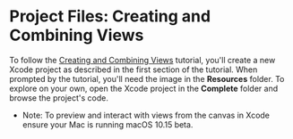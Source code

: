 # Project Files: Creating and Combining Views

To follow the [Creating and Combining Views](https://developer.apple.com/tutorials/swiftui/creating-and-combining-views) tutorial, you'll create a new Xcode project as described in the first section of the tutorial. When prompted by the tutorial, you'll need the image in the **Resources** folder. To explore on your own, open the Xcode project in the **Complete** folder and browse the project's code.

- Note: To preview and interact with views from the canvas in Xcode ensure your Mac is running macOS 10.15 beta. 
